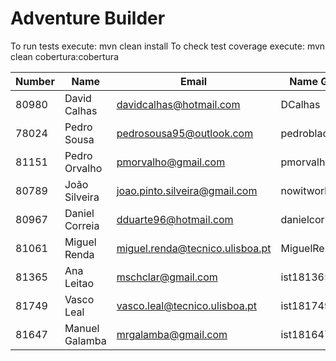 # Adventure Builder

To run tests execute: mvn clean install
To check test coverage execute: mvn clean cobertura:cobertura

|   Number   |          Name           |            Email                   |   Name GitHUb      | Grupo |
| ---------- | ----------------------- | ---------------------------------- | ------------------ | ----- |
| 80980      | David Calhas 		       | davidcalhas@hotmail.com 			      | DCalhas  			     |   1   |
| 78024      | Pedro Sousa 		         | pedrosousa95@outlook.com 			    | pedroblackjsousa   |   2   |
| 81151      | Pedro Orvalho 	         | pmorvalho@gmail.com 				        | pmorvalho  		     |   3   |
| 80789      | João Silveira 	         | joao.pinto.silveira@gmail.com 	    | nowitworks         |   4   |
| 80967      | Daniel Correia 	       | dduarte96@hotmail.com 			        | danielcorreia96    |   5   |
| 81061      | Miguel Renda            | miguel.renda@tecnico.ulisboa.pt    | MiguelRenda        |   6   |
| 81365      | Ana Leitao              | mschclar@gmail.com                 | ist181365          |   7   |
| 81749      | Vasco Leal              | vasco.leal@tecnico.ulisboa.pt      | ist181749          |   8   |
| 81647      | Manuel Galamba          | mrgalamba@gmail.com                | ist181647          |   9   |
